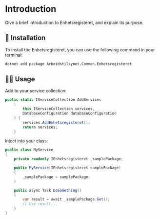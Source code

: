 # Introduction

Give a brief introduction to Enhetsregisteret, and explain its purpose.

## 📖 Installation

To install the Enhetsregisteret, you can use the following command in your terminal:

```bash
dotnet add package Arbeidstilsynet.Common.Enhetsregisteret
```

## 🧑‍💻 Usage

Add to your service collection:

```csharp
public static IServiceCollection AddServices
    (
        this IServiceCollection services,
        DatabaseConfiguration databaseConfiguration
    ) {
        services.AddEnhetsregisteret();
        return services;
    }
```

Inject into your class:

```csharp
public class MyService
{
    private readonly IEnhetsregisteret _samplePackage;

    public MyService(IEnhetsregisteret samplePackage)
    {
        _samplePackage = samplePackage;
    }

    public async Task DoSomething()
    {
        var result = await _samplePackage.Get();
        // Use result...
    }
}
```
